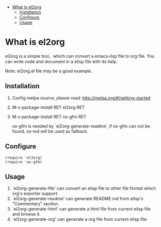 - [What is el2org](#orgba16e1a)
  - [Installation](#org2227e0c)
  - [Configure](#orgec79f47)
  - [Usage](#org3d45256)


<a id="orgba16e1a"></a>

# What is el2org

el2org is a simple tool，which can convert a emacs-lisp file to org file. You can write code and document in a elisp file with its help.

Note: el2org.el file may be a good example.


<a id="org2227e0c"></a>

## Installation

1.  Config melpa source, please read: <http://melpa.org/#/getting-started>
2.  M-x package-install RET el2org RET
3.  M-x package-install RET ox-gfm RET

    ox-gfm is needed by \`el2org-generate-readme', if ox-gfm can not be found, ox-md will be used as fallback.


<a id="orgec79f47"></a>

## Configure

    (require 'el2org)
    (require 'ox-gfm)


<a id="org3d45256"></a>

## Usage

1.  \`el2org-generate-file' can convert an elisp file to other file format which org's exporter support.
2.  \`el2org-generate-readme' can generate README.md from elisp's "Commentary" section.
3.  \`el2org-generate-html' can generate a html file from current elisp file and browse it.
4.  \`el2org-generate-org' can generate a org file from current elisp file.
